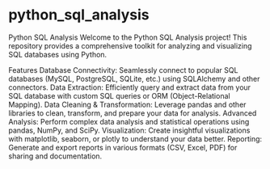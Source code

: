 # python_sql_analysis

Python SQL Analysis
Welcome to the Python SQL Analysis project! This repository provides a comprehensive toolkit for analyzing and visualizing SQL databases using Python. 

Features
Database Connectivity: Seamlessly connect to popular SQL databases (MySQL, PostgreSQL, SQLite, etc.) using SQLAlchemy and other connectors.
Data Extraction: Efficiently query and extract data from your SQL database with custom SQL queries or ORM (Object-Relational Mapping).
Data Cleaning & Transformation: Leverage pandas and other libraries to clean, transform, and prepare your data for analysis.
Advanced Analysis: Perform complex data analysis and statistical operations using pandas, NumPy, and SciPy.
Visualization: Create insightful visualizations with matplotlib, seaborn, or plotly to understand your data better.
Reporting: Generate and export reports in various formats (CSV, Excel, PDF) for sharing and documentation.
